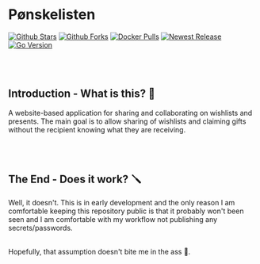 # Pønskelisten
[![Github Stars](https://img.shields.io/github/stars/aunefyren/poenskelisten?style=for-the-badge)](https://github.com/aunefyren/poenskelisten)
[![Github Forks](https://img.shields.io/github/forks/aunefyren/poenskelisten?style=for-the-badge)](https://github.com/aunefyren/poenskelisten)
[![Docker Pulls](https://img.shields.io/docker/pulls/aunefyren/poenskelisten?style=for-the-badge)](https://hub.docker.com/r/aunefyren/poenskelisten)
[![Newest Release](https://img.shields.io/github/v/release/aunefyren/poenskelisten?style=for-the-badge)](https://github.com/aunefyren/poenskelisten/releases)
[![Go Version](https://img.shields.io/github/go-mod/go-version/aunefyren/poenskelisten?style=for-the-badge)](https://go.dev/dl/)

<br>
<br>

## Introduction - What is this? 🎁

A website-based application for sharing and collaborating on wishlists and presents. The main goal is to allow sharing of wishlists and claiming gifts without the recipient knowing what they are receiving.

<br>
<br>

## The End - Does it work? 🪛
Well, it doesn't. This is in early development and the only reason I am comfortable keeping this repository public is that it probably won't been seen and I am comfortable with my workflow not publishing any secrets/passwords. 

<br>Hopefully, that assumption doesn't bite me in the ass 🤡.